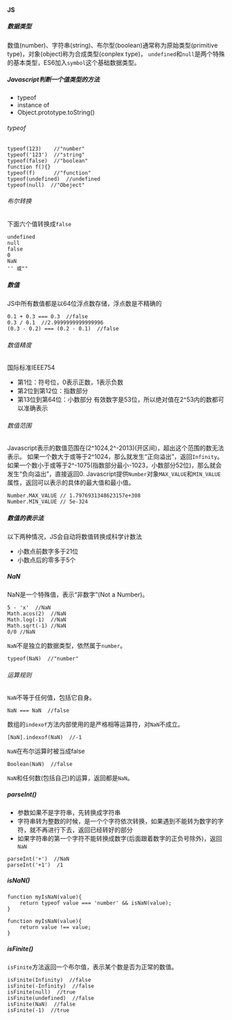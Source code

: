 #### JS
##### 数据类型
数值(number)、字符串(string)、布尔型(boolean)通常称为原始类型(primitive type)，对象(object)称为合成类型(conplex type)，
`undefined`和`null`是两个特殊的基本类型，ES6加入`symbol`这个基础数据类型。
##### Javascript判断一个值类型的方法
* typeof
* instance of
* Object.prototype.toString()
###### typeof
```
typeof(123)    //"number"
typeof('123')  //"string"
typeof(false)  //"boolean"
function f(){}
typeof(f)      //"function"
typeof(undefined)  //undefined
typeof(null)  //"Obeject"
```
###### 布尔转换
下面六个值转换成`false`
```
undefined  
null  
false  
0  
NaN  
'' 或""
```
##### 数值
JS中所有数值都是以64位浮点数存储，浮点数是不精确的
```
0.1 + 0.3 === 0.3  //false
0.3 / 0.1  //2.9999999999999996
(0.3 - 0.2) === (0.2 - 0.1)  //false
```
###### 数值精度
国际标准IEEE754
* 第1位：符号位，0表示正数，1表示负数
* 第2位到第12位：指数部分
* 第13位到第64位：小数部分
有效数字是53位，所以绝对值在2^53内的数都可以准确表示
###### 数值范围
Javascript表示的数值范围在(2^1024,2^-2013)(开区间)，超出这个范围的数无法表示。
如果一个数大于或等于2^1024，那么就发生“正向溢出”，返回`Infinity`。
如果一个数小于或等于2^-1075(指数部分最小-1023，小数部分52位)，那么就会发生“负向溢出”，直接返回0.
Javascript提供`Number`对象`MAX_VALUE`和`MIN_VALUE`属性，返回可以表示的具体的最大值和最小值。
```
Number.MAX_VALUE // 1.7976931348623157e+308
Number.MIN_VALUE // 5e-324
```
##### 数值的表示法
以下两种情况，JS会自动将数值转换成科学计数法
* 小数点前数字多于21位
* 小数点后的零多于5个
##### NaN
NaN是一个特殊值，表示“非数字”(Not a Number)。
```
5 - 'x'  //NaN
Math.acos(2)  //NaN
Math.log(-1)  //NaN
Math.sqrt(-1) //NaN
0/0 //NaN
```
`NaN`不是独立的数据类型，依然属于`number`。
```
typeof(NaN)  //"number"
```
###### 运算规则
`NaN`不等于任何值，包括它自身。
```
NaN === NaN  //false
```
数组的`indexof`方法内部使用的是严格相等运算符，对`NaN`不成立。
```
[NaN].indexof(NaN)  //-1
```
`NaN`在布尔运算时被当成false
```
Boolean(NaN)  //false
```
`NaN`和任何数(包括自己)的运算，返回都是`NaN`。
##### parseInt()
* 参数如果不是字符串，先转换成字符串
* 字符串转为整数的时候，是一个个字符依次转换，如果遇到不能转为数字的字符，就不再进行下去，返回已经转好的部分
* 如果字符串的第一个字符不能转换成数字(后面跟着数字的正负号除外)，返回`NaN`
```
parseInt('+')  //NaN
parseInt('+1')  /1
```
##### isNaN()
```
function myIsNaN(value){
	return typeof value === 'number' && isNaN(value);
}

function myIsNaN(value){
	return value !== value;
}
```
##### isFinite()
`isFinite`方法返回一个布尔值，表示某个数是否为正常的数值。
```
isFinite(Infinity)  //false
isFinite(-Infinity)  //false
isFinite(null)  //true
isFinite(undefined)  //false
isFinite(NaN)  //false
isFinite(-1)  //true
```